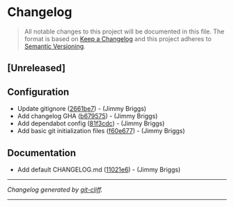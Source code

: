 # Changelog

> All notable changes to this project will be documented in this file. The format is based on [Keep a Changelog](http://keepachangelog.com/)
> and this project adheres to [Semantic Versioning](http://semver.org/).

## [Unreleased]

## Configuration

- Update gitignore ([2661be7](https://github.com/noclocks/template-client-repo/commit/2661be78a5029d873fa313c1a5cbf2ae891e7c64))  - (Jimmy Briggs)
- Add changelog GHA ([b679575](https://github.com/noclocks/template-client-repo/commit/b679575159c7baf47321145da41a1e8136141c55))  - (Jimmy Briggs)
- Add dependabot config ([81f3cdc](https://github.com/noclocks/template-client-repo/commit/81f3cdc64aa07113687abe5a32086a556af83e7c))  - (Jimmy Briggs)
- Add basic git initialization files ([f60e677](https://github.com/noclocks/template-client-repo/commit/f60e67720769ab10d7a3083fcb477baea00bb6fc))  - (Jimmy Briggs)

## Documentation

- Add default CHANGELOG.md ([11021e6](https://github.com/noclocks/template-client-repo/commit/11021e6e5bb868c089bfd608853dc764fd7d70b4))  - (Jimmy Briggs)

***
*Changelog generated by [git-cliff](https://github.com/orhun/git-cliff).*
***
